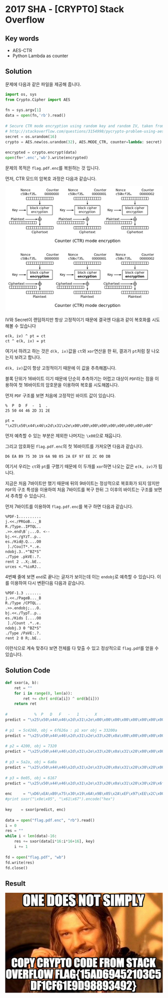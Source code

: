 # 2017 SHA - [CRYPTO] Stack Overflow

## Key words

- AES-CTR
- Python Lambda as counter

## Solution

문제에 다음과 같은 파일을 제공해 줍니다.

```python
import os, sys
from Crypto.Cipher import AES

fn = sys.argv[1]
data = open(fn,'rb').read()

# Secure CTR mode encryption using random key and random IV, taken from
# http://stackoverflow.com/questions/3154998/pycrypto-problem-using-aesctr
secret = os.urandom(16)
crypto = AES.new(os.urandom(32), AES.MODE_CTR, counter=lambda: secret)

encrypted = crypto.encrypt(data)
open(fn+'.enc','wb').write(encrypted)
```

문제의 목적은 `flag.pdf.enc`를 복원하는 것 입니다.

먼저, CTR 모드의 암복호 과정은 다음과 같습니다.

![](./mode_ctr.png)

IV와 Secret이 랜덤하지만 항상 고정적이기 때문에 결국엔 다음과 같이 복호화를 시도 해볼 수 있습니다

```
e(k, iv) ^ pt = ct
ct ^ e(k, iv) = pt
```

여기서 하려고 하는 것은 `d(k, iv)`값을 `ct`와 `xor`연산을 한 뒤, 결과가 `pt`처럼 잘 나오는지 보려고 합니다.

`d(k, iv)`값이 항상 고정적이기 때문에 이 값을 추측해봅니다. 

블록 단위가 16바이트 이기 때문에 단순히 추측하기는 어렵고 대상이 `PDF`라는 점을 이용하여 첫 16바이트의 암호문을 이용하여 복호를 시도해봅니다.

먼저 `PDF` 구조를 보면 처음에 고정적인 바이트 값이 있습니다.

```
%  P  D  F  -  1  .
25 50 44 46 2D 31 2E

pt = "\x25\x50\x44\x46\x2d\x31\x2e\x00\x00\x00\x00\x00\x00\x00\x00\x00"
```

먼저 예측할 수 있는 부분은 제외한 나머지는 `\x00`으로 채웁니다.

그리고 암호화된 `flag.pdf.enc`의 첫 16바이트를 가져오면 다음과 같습니다.

```
D6 EA B9 75 30 19 6A 9B 05 2A EF 97 EE 2C 00 DB
```

여기서 우리는 `ct`와 `pt`를 구했기 때문에 이 두개를 `xor`하면 나오는 값은 `e(k, iv)`가 됩니다. 

지금은 처음 7바이트만 했기 때문에 뒤의 9바이트는 정상적으로 복호화가 되지 않지만 `PDF`의 구조 특성을 이용하여 처음 7바이트를 복구 한뒤 그 이후의 바이트는 구조를 보면서 추측할 수 있습니다. 

먼저 7바이트를 이용하여 `flag.pdf.enc`를 복구 하면 다음과 같습니다.

```
%PDF-1..........
j.<<./PRGoB..._B
R./Type..IPTQL..
.>>.end\B`;...O. <--
bj.<<./gYzT..p..
es./Kid@.Q....O0
 ]./Cou]T*.*..e.
ndobj.3..*^BZ*S^
./Type .pkVE:.?.
rent 2 ..X;.bE..
urces <.*%ioRJ..
```

4번째 줄에 보면 `end`로 끝나는 글자가 보이는데 이는 `endobj`로 예측할 수 있습니다. 이를 이용하여 다시 변환다음 다음과 같습니다.

```
%PDF-1.3 .......
j.<<./PageB..._B
R./Type /CPTQL..
.>>.endobj;...O.
bj.<<./TypT..p..
es./Kids [....O0
 ]./Count .*..e.
ndobj.3 0 ^BZ*S^
./Type /PaVE:.?.
rent 2 0 R;.bE..
```

이런식으로 계속 맞추다 보면 전체를 다 맞출 수 있고 정상적으로 `flag.pdf`를 얻을 수 있습니다.

## Solution Code

```python
def sxor(a, b):
    ret = ""
    for i in range(0, len(a)):
        ret += chr( ord(a[i]) ^ ord(b[i]))
    return ret

#            %  P   D   F   -   1   .   X   .
predict = "\x25\x50\x44\x46\x2d\x31\x2e\x00\x00\x00\x00\x00\x00\x00\x00\x00"

# p1  = 5c4260, obj = 6f626a : p1 xor obj = 33200a
predict = "\x25\x50\x44\x46\x2d\x31\x2e\x33\x20\x0a\x00\x00\x00\x00\x00\x00"

# p2 = 4200, obj = 7320
predict = "\x25\x50\x44\x46\x2d\x31\x2e\x33\x20\x0a\x31\x20\x00\x00\x00\x00"

# p3 = 5a2a, obj = 6a0a
predict = "\x25\x50\x44\x46\x2d\x31\x2e\x33\x20\x0a\x31\x20\x30\x20\x00\x00"

# p3 = 0e05, obj = 6167
predict = "\x25\x50\x44\x46\x2d\x31\x2e\x33\x20\x0a\x31\x20\x30\x20\x6f\x62"

enc     = "\xD6\xEA\xB9\x75\x30\x19\x6A\x9B\x05\x2A\xEF\x97\xEE\x2C\x00\xDB"
#print sxor("\x0e\x05", "\x61\x67").encode("hex")

key    = sxor(predict, enc)

data = open("flag.pdf.enc", "rb").read()
i = 0
res = ""
while i < len(data)-16:
    res += sxor(data[i*16:i*16+16], key)
    i += 1

fd = open("flag.pdf", "wb")
fd.write(res)
fd.close()
```

## Result

![](./flag.png)
